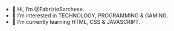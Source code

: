 - 👋 Hi, I’m @FabrizioSarchese.
- 👀 I’m interested in TECHNOLOGY, PROGRAMMING & GAMING.
- 🌱 I’m currently learning HTML, CSS & JAVASCRIPT.

<!---

- 💞️ I’m looking to collaborate on NEW OR  and NEW IDEA
- 📫 How to reach me ...

--->

<!---
FabrizioSarchese/FabrizioSarchese is a ✨ special ✨ repository because its `README.md` (this file) appears on your GitHub profile.
You can click the Preview link to take a look at your changes.
--->
